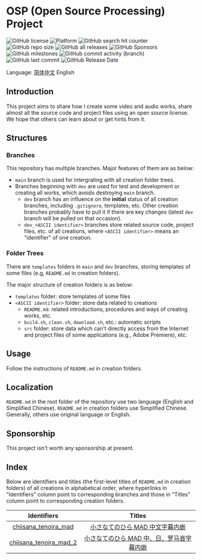 # OSP (Open Source Processing) Project

![GitHub license](https://img.shields.io/github/license/LittleYe233/PersonalCreation?style=flat-square) ![Platform](https://img.shields.io/badge/platform-Windows%20|%20Linux%20|%20OS%20X-lightgrey?style=flat-square) ![GitHub search hit counter](https://img.shields.io/github/search/LittleYe233/PersonalCreation/main?style=flat-square&label=main%20hit%20counter&color=blueviolet) ![GitHub repo size](https://img.shields.io/github/repo-size/LittleYe233/PersonalCreation?style=flat-square&color=pink) ![GitHub all releases](https://img.shields.io/github/downloads/LittleYe233/PersonalCreation/total?style=flat-square) ![GitHub Sponsors](https://img.shields.io/github/sponsors/LittleYe233?style=flat-square) ![GitHub milestones](https://img.shields.io/github/milestones/all/LittleYe233/PersonalCreation?style=flat-square&color=red) ![GitHub commit activity (branch)](https://img.shields.io/github/commit-activity/w/LittleYe233/PersonalCreation/main?color=darkgreen&label=main%20commit%20activity&style=flat-square) ![GitHub last commit](https://img.shields.io/github/last-commit/LittleYe233/PersonalCreation?style=flat-square) ![GitHub Release Date](https://img.shields.io/github/release-date/LittleYe233/PersonalCreation?style=flat-square)

Language: [简体中文](/README.zh-chs.md) English

## Introduction

This project aims to share how I create some video and audio works, share almost all the source code and project files using an open source license. We hope that others can learn about or get hints from it.

## Structures

### Branches

This repository has multiple branches. Major features of them are as below:

- `main` branch is used for intergrating with all creation folder trees.
- Branches beginning with `dev` are used for test and development or creating all works, which avoids destroying `main` branch.
  - `dev` branch has an influence on the **initial** status of all creation branches, including `.gitignore`, templates, etc. Other creation branches probably have to pull it if there are key changes (latest `dev` branch will be pulled on that occasion).
  - `dev_<ASCII identifier>` branches store related source code, project files, etc. of all creations, where `<ASCII identifier>` means an "identifier" of one creation.

### Folder Trees

There are `templates` folders in `main` and `dev` branches, storing templates of some files (e.g, `README.md` in creation folders).

The major structure of creation folders is as below:

- `templates` folder: store templates of some files
- `<ASCII identifier>` folder: store data related to creations
  - `README.md`: related introductions, procedures and ways of creating works, etc.
  - `build.sh`, `clean.sh`, `download.sh`, etc.: automatic scripts
  - `src` folder: store data which can't directly access from the Internet and project files of some applications (e.g., Adobe Premiere), etc.

## Usage

Follow the instructions of `README.md` in creation folders.

## Localization

`README.md` in the root folder of the repository use two language (English and Simplified Chinese). `README.md` in creation folders use Simplified Chinese. Generally, others use original language or English.

## Sponsorship

This project isn't worth any sponsorship at present.

## Index

Below are identifiers and titles (the first-level titles of `README.md` in creation folders) of all creations in alphabetical order, where hyperlinks in "Identifiers" column point to corresponding branches and those in "Titles" column point to corresponding creation folders.

| Identifiers | Titles |
| :-: | :-: |
| [chiisana_tenoira_mad](https://github.com/LittleYe233/PersonalCreation/tree/dev_chiisana_tenohira_mad) | [小さなてのひら MAD 中文字幕内嵌](https://github.com/LittleYe233/PersonalCreation/tree/dev_chiisana_tenohira_mad/chiisana_tenohira_mad) |
| [chiisana_tenoira_mad_2](https://github.com/LittleYe233/PersonalCreation/tree/dev_chiisana_tenohira_mad_2) | [小さなてのひら MAD 中、日、罗马音字幕内嵌](https://github.com/LittleYe233/PersonalCreation/tree/dev_chiisana_tenohira_mad_2/chiisana_tenohira_mad_2) |